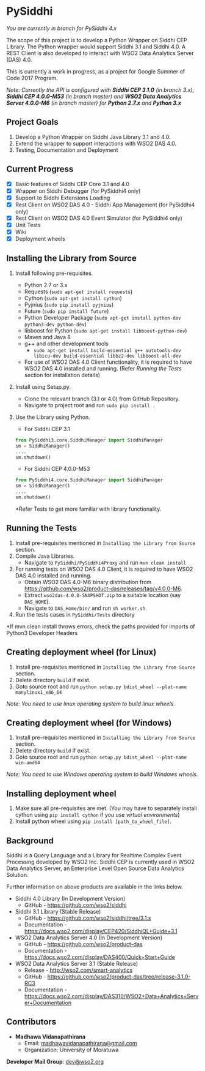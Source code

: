 # PySiddhi

*You are currently in branch for PySiddhi 4.x*

The scope of this project is to develop a Python Wrapper on Siddhi CEP Library. The Python wrapper would support Siddhi 3.1 and Siddhi 4.0. A REST Client is also developed to interact with WSO2 Data Analytics Server (DAS) 4.0.

This is currently a work in progress, as a project for Google Summer of Code 2017 Program.

*Note: Currently the API is configured with __Siddhi CEP 3.1.0__ (in branch 3.x), __Siddhi CEP 4.0.0-M53__ (in branch master) and __WSO2 Data Analytics Server 4.0.0-M6__ (in branch master) for __Python 2.7.x__ and __Python 3.x__*

Project Goals
-----
1) Develop a Python Wrapper on Siddhi Java Library 3.1 and 4.0.
2) Extend the wrapper to support interactions with WSO2 DAS 4.0.
3) Testing, Documentation and Deployment

Current Progress
-----
- [x] Basic features of Siddhi CEP Core 3.1 and 4.0
- [x] Wrapper on Siddhi Debugger (for PySiddhi4 only)
- [x] Support to Siddhi Extensions Loading
- [x] Rest Client on WSO2 DAS 4.0 - Siddhi App Management (for PySiddhi4 only)
- [x] Rest Client on WSO2 DAS 4.0 Event Simulator (for PySiddhi4 only)
- [x] Unit Tests
- [x] Wiki
- [x] Deployment wheels

Installing the Library from Source
-----
1. Install following pre-requisites.
    - Python 2.7 or 3.x
    - Requests (`sudo apt-get install requests`)
    - Cython (`sudo apt-get install cython`)
    - Pyjnius (`sudo pip install pyjnius`)
    - Future (`sudo pip install future`)
    - Python Developer Package (`sudo apt-get install python-dev python3-dev python-dev`)
    - libboost for Python (`sudo apt-get install libboost-python-dev`)
    - Maven and Java 8
    - g++ and other development tools 
      - `sudo apt-get install build-essential g++ autotools-dev libicu-dev build-essential libbz2-dev libboost-all-dev`
    - For use of WSO2 DAS 4.0 Client functionality, it is required to have WSO2 DAS 4.0 installed and running.
    (Refer _Running the Tests_ section for installation details)
2. Install using Setup.py.
    - Clone the relevant branch (3.1 or 4.0) from GitHub Repository.
    - Navigate to project root and run `sudo pip install .`

3. Use the Library using Python.
    - For Siddhi CEP 3.1
    ```python
    from PySiddhi3.core.SiddhiManager import SiddhiManager
    sm = SiddhiManager()
    ....
    sm.shutdown()
    ```

    - For Siddhi CEP 4.0.0-M53
    ```python
    from PySiddhi4.core.SiddhiManager import SiddhiManager
    sm = SiddhiManager()
    ....
    sm.shutdown()
    ```
    *Refer Tests to get more familiar with library functionality.

Running the Tests
-----
1. Install pre-requisites mentioned in `Installing the Library from Source` section.
2. Compile Java Libraries.
    - Navigate to `PySiddhi/PySiddhi4Proxy` and run `mvn clean install`
3. For running tests on WSO2 DAS 4.0 Client, it is required to have WSO2 DAS 4.0 installed and running. 
    - Obtain WSO2 DAS 4.0-M6 binary distribution from https://github.com/wso2/product-das/releases/tag/v4.0.0-M6.
    - Extract `wso2das-4.0.0-SNAPSHOT.zip` to a suitable location (say `DAS_HOME`).
    - Navigate to `DAS_Home/bin/` and run `sh worker.sh`.
4. Run the tests cases in `PySiddhi/Tests` directory

*If mvn clean install throws errors, check the paths provided for imports of Python3 Developer Headers

Creating deployment wheel (for Linux)
-----
1. Install pre-requisites mentioned in `Installing the Library from Source` section.
2. Delete directory `build` if exist. 
3. Goto source root and run `python setup.py bdist_wheel --plat-name manylinux1_x86_64`

_Note: You need to use linux operating system to build linux wheels._

Creating deployment wheel (for Windows)
-----
1. Install pre-requisites mentioned in `Installing the Library from Source` section.
2. Delete directory `build` if exist. 
3. Goto source root and run `python setup.py bdist_wheel --plat-name win-amd64`

_Note: You need to use Windows operating system to build Windows wheels._

Installing deployment wheel 
-----
1. Make sure all pre-requisites are met. 
(You may have to separately install cython using `pip install cython` if you use _virtual environments_)
2. Install python wheel using `pip install [path_to_wheel_file]`.

Background
-----
Siddhi is a Query Language and a Library for Realtime Complex Event Processing developed by WSO2 Inc. Siddhi CEP is currently used in WSO2 Data Analytics Server, an Enterprise Level Open Source Data Analytics Solution.

Further information on above products are available in the links below.

- Siddhi 4.0 Library (In Development Version)
    - GitHub - https://github.com/wso2/siddhi
- Siddhi 3.1 Library (Stable Release)
    - GitHub - https://github.com/wso2/siddhi/tree/3.1.x
    - Documentation - https://docs.wso2.com/display/CEP420/SiddhiQL+Guide+3.1
- WSO2 Data Analytics Server 4.0 (In Development Version)
    - GitHub - https://github.com/wso2/product-das
    - Documentation - https://docs.wso2.com/display/DAS400/Quick+Start+Guide
- WSO2 Data Analytics Server 3.1 (Stable Release)
    - Release - http://wso2.com/smart-analytics
    - GitHub - https://github.com/wso2/product-das/tree/release-3.1.0-RC3
    - Documentation - https://docs.wso2.com/display/DAS310/WSO2+Data+Analytics+Server+Documentation

Contributors
-----
* __Madhawa Vidanapathirana__
   - Email: madhawavidanapathirana@gmail.com
   - Organization: University of Moratuwa

__Developer Mail Group__: dev@wso2.org
